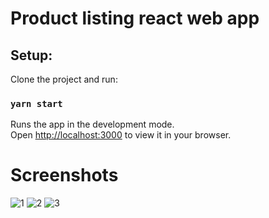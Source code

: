 # Product listing react web app

## Setup:

Clone the project and run:

### `yarn start`

Runs the app in the development mode.\
Open [http://localhost:3000](http://localhost:3000) to view it in your browser.

# Screenshots

![1](https://user-images.githubusercontent.com/66470221/191959035-4a9f87fe-d162-4696-bcd8-62740f037b68.png)
![2](https://user-images.githubusercontent.com/66470221/191959027-298d6552-6c69-4a22-ae05-d3e7c0f277d9.png)
![3](https://user-images.githubusercontent.com/66470221/191959032-6ae5efb7-ed80-456c-8b26-11cd2732b403.png)

